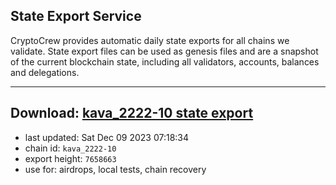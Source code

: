 ## State Export Service
CryptoCrew provides automatic daily state exports for all chains we validate. State export files can be used as genesis files and are a snapshot of the current blockchain state, including all validators, accounts, balances and delegations.

---
**Download: [kava_2222-10 state export](https://dl.ccvalidators.com/SERVICE/kava/kava_2222-10_export_7658663.json)**
---

- last updated: Sat Dec 09 2023 07:18:34
- chain id: `kava_2222-10`
- export height: `7658663`
- use for: airdrops, local tests, chain recovery
